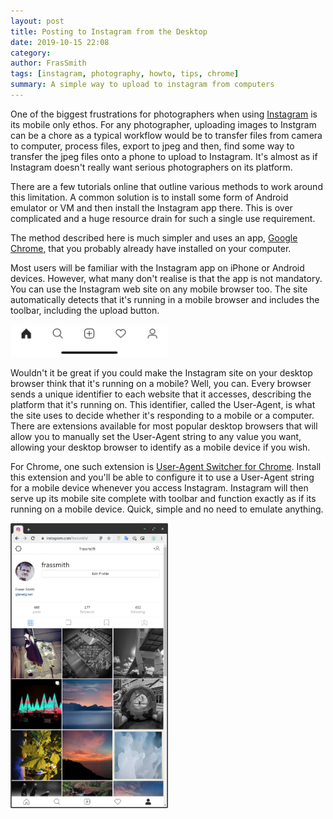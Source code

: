 ```yaml
---
layout: post
title: Posting to Instagram from the Desktop
date: 2019-10-15 22:08
category:
author: FrasSmith
tags: [instagram, photography, howto, tips, chrome]
summary: A simple way to upload to instagram from computers
---
```

One of the biggest frustrations for photographers when using [Instagram](https://instagram.com) is its mobile only ethos. For any photographer, uploading images to Instgram can be a chore as a typical workflow would be to transfer files from camera to computer, process files, export to jpeg and then, find some way to transfer the jpeg files onto a phone to upload to Instagram. It's almost as if Instagram doesn't really want serious photographers on its platform.

There are a few tutorials online that outline various methods to work around this limitation. A common solution is to install some form of Android emulator or VM and then install the Instagram app there. This is over complicated and a huge resource drain for such a single use requirement.

The method described here is much simpler and uses an app, [Google Chrome](https://chrome.google.com), that you probably already have installed on your computer.

Most users will be familiar with the Instagram app on iPhone or Android devices. However, what many don't realise is that the app is not mandatory. You can use the Instagram web site on any mobile browser too. The site automatically detects that it's running in a mobile browser and includes the toolbar, including the upload button.

<img src="/assets/instamenu.jpg" style="width: 50%;" />

Wouldn't it be great if you could make the Instagram site on your desktop browser think that it's running on a mobile? Well, you can. Every browser sends a unique identifier to each website that it accesses, describing the platform that it's running on. This identifier, called the User-Agent, is what the site uses to decide whether it's responding to a mobile or a computer. There are extensions available for most popular desktop browsers that will allow you to manually set the User-Agent string to any value you want, allowing your desktop browser to identify as a mobile device if you wish.

For Chrome, one such extension is [User-Agent Switcher for Chrome](https://chrome.google.com/webstore/detail/user-agent-switcher-for-c/djflhoibgkdhkhhcedjiklpkjnoahfmg). Install this extension and you'll be able to configure it to use a User-Agent string for a mobile device whenever you access Instagram. Instagram will then serve up its mobile site complete with toolbar and function exactly as if its running on a mobile device. Quick, simple and no need to emulate anything.

<img src="/assets/desktop.png" style="width: 50%;" />

